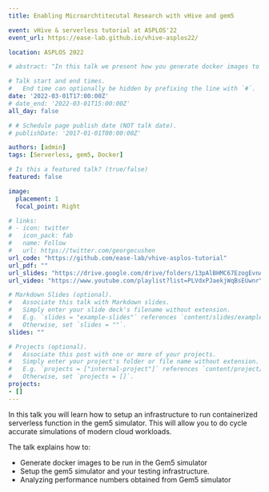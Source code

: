 ```yaml
---
title: Enabling Microarchtitecutal Research with vHive and gem5

event: vHive & serverless tutorial at ASPLOS'22
event_url: https://ease-lab.github.io/vhive-asplos22/

location: ASPLOS 2022

# abstract: "In this talk we present how you generate docker images to be run in the Gem5 simulator. "

# Talk start and end times.
#   End time can optionally be hidden by prefixing the line with `#`.
date: '2022-03-01T17:00:00Z'
# date_end: '2022-03-01T15:00:00Z'
all_day: false

# # Schedule page publish date (NOT talk date).
# publishDate: '2017-01-01T00:00:00Z'

authors: [admin]
tags: [Serverless, gem5, Docker]

# Is this a featured talk? (true/false)
featured: false

image:
  placement: 1
  focal_point: Right

# links:
# - icon: twitter
#   icon_pack: fab
#   name: Follow
#   url: https://twitter.com/georgecushen
url_code: "https://github.com/ease-lab/vhive-asplos-tutorial"
url_pdf: ""
url_slides: "https://drive.google.com/drive/folders/13pAlBHMC67EzogEvnAI8jLjfMDErcKXW"
url_video: "https://www.youtube.com/playlist?list=PLVdxPJaekjWqBsEUwnrYRQCaMqvcDVsBE"

# Markdown Slides (optional).
#   Associate this talk with Markdown slides.
#   Simply enter your slide deck's filename without extension.
#   E.g. `slides = "example-slides"` references `content/slides/example-slides.md`.
#   Otherwise, set `slides = ""`.
slides: ""

# Projects (optional).
#   Associate this post with one or more of your projects.
#   Simply enter your project's folder or file name without extension.
#   E.g. `projects = ["internal-project"]` references `content/project/deep-learning/index.md`.
#   Otherwise, set `projects = []`.
projects:
- []
---
```

In this talk you will learn how to setup an infrastructure to run containerized serverless function in the gem5 simulator. This will allow you to do cycle accurate simulations of modern cloud workloads.

The talk explains how to:
- Generate docker images to be run in the Gem5 simulator
- Setup the gem5 simulator and your testing infrastructure.
- Analyzing performance numbers obtained from Gem5 simulator

